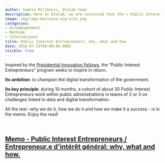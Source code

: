 ```yaml
---
author: Sophie Miljkovic, Etalab team
description: Here at Etalab, we are convinced that the « Public Interest Entrepreneurs » program is a way for governments to transform the administration from within. That is the reason why we have put together a memo on what we do, why we do it and how we do it.
image: img/logo-marianne-eig-site.png
categories:
- Accompagnement
- Méthode
- International
title: Public Interest Entrepreneurs, why, what and how
date: 2018-07-23T00:00:00.000Z
visible: true
---
```


Inspired by the [Presidential Innovation
 Fellows](https://presidentialinnovationfellows.gov/), the “Public
 Interest Entrepreneurs” program seeks to inspire in return.
 
**Its ambition**: to champion the digital transformation of the government. 

**Its key principle**: during 10 months, a cohort of about 30 Public
Interest Entrepreneurs work within public administrations in teams of
2 or 3 on challenges linked to data and digital transformation.

All the rest –why we do it, how we do it and how we make it a
success - is in the memo. Enjoy the read!

<br/>

## [Memo - Public Interest Entrepreneurs / Entrepreneur.e d'intérêt général: why, what and how.](/img/VF-EN-memo.pdf)
